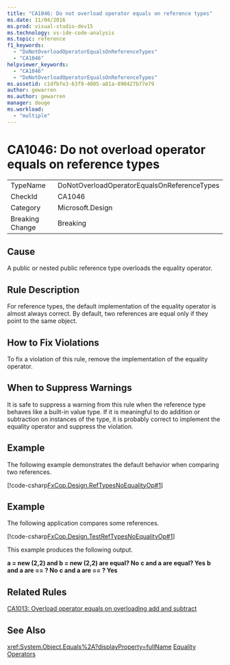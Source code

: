 ```yaml
---
title: "CA1046: Do not overload operator equals on reference types"
ms.date: 11/04/2016
ms.prod: visual-studio-dev15
ms.technology: vs-ide-code-analysis
ms.topic: reference
f1_keywords:
  - "DoNotOverloadOperatorEqualsOnReferenceTypes"
  - "CA1046"
helpviewer_keywords:
  - "CA1046"
  - "DoNotOverloadOperatorEqualsOnReferenceTypes"
ms.assetid: c1dfbfe3-63f9-4005-a81a-890427b77e79
author: gewarren
ms.author: gewarren
manager: douge
ms.workload:
  - "multiple"
---
```

# CA1046: Do not overload operator equals on reference types
|||
|-|-|
|TypeName|DoNotOverloadOperatorEqualsOnReferenceTypes|
|CheckId|CA1046|
|Category|Microsoft.Design|
|Breaking Change|Breaking|

## Cause
 A public or nested public reference type overloads the equality operator.

## Rule Description
 For reference types, the default implementation of the equality operator is almost always correct. By default, two references are equal only if they point to the same object.

## How to Fix Violations
 To fix a violation of this rule, remove the implementation of the equality operator.

## When to Suppress Warnings
 It is safe to suppress a warning from this rule when the reference type behaves like a built-in value type. If it is meaningful to do addition or subtraction on instances of the type, it is probably correct to implement the equality operator and suppress the violation.

## Example
 The following example demonstrates the default behavior when comparing two references.

 [!code-csharp[FxCop.Design.RefTypesNoEqualityOp#1](../code-quality/codesnippet/CSharp/ca1046-do-not-overload-operator-equals-on-reference-types_1.cs)]

## Example
 The following application compares some references.

 [!code-csharp[FxCop.Design.TestRefTypesNoEqualityOp#1](../code-quality/codesnippet/CSharp/ca1046-do-not-overload-operator-equals-on-reference-types_2.cs)]

 This example produces the following output.

 **a = new (2,2) and b = new (2,2) are equal? No**
**c and a are equal? Yes**
**b and a are == ? No**
**c and a are == ? Yes**
## Related Rules
 [CA1013: Overload operator equals on overloading add and subtract](../code-quality/ca1013-overload-operator-equals-on-overloading-add-and-subtract.md)

## See Also
 <xref:System.Object.Equals%2A?displayProperty=fullName>
 [Equality Operators](/dotnet/standard/design-guidelines/equality-operators)